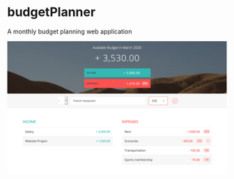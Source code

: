 # budgetPlanner
A monthly budget planning web application

![screenshot](https://github.com/mtric/budgetPlanner/blob/master/budgety_screenshot.png)
